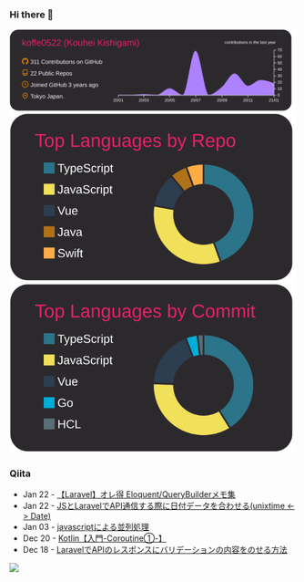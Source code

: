 ### Hi there 👋

[![](https://raw.githubusercontent.com/koffe0522/koffe0522/main/profile-summary-card-output/monokai/0-profile-details.svg)](https://github.com/vn7n24fzkq/github-profile-summary-cards)
[![](https://raw.githubusercontent.com/koffe0522/koffe0522/main/profile-summary-card-output/monokai/1-repos-per-language.svg)](https://github.com/vn7n24fzkq/github-profile-summary-cards)
[![](https://raw.githubusercontent.com/koffe0522/koffe0522/main/profile-summary-card-output/monokai/2-most-commit-language.svg)](https://github.com/vn7n24fzkq/github-profile-summary-cards)

### Qiita

<!-- qiita start -->
- Jan 22 - [【Laravel】オレ得 Eloquent/QueryBuilderメモ集](https://qiita.com/ovama-koffee/items/01f37b96e53b1fce952a)
- Jan 22 - [JSとLaravelでAPI通信する際に日付データを合わせる(unixtime <-> Date)](https://qiita.com/ovama-koffee/items/5ae9faf39009f9516247)
- Jan 03 - [javascriptによる並列処理](https://qiita.com/ovama-koffee/items/398434578431c526b267)
- Dec 20 - [Kotlin【入門-Coroutine①-】](https://qiita.com/ovama-koffee/items/14dfed2bb1ef49e86c7d)
- Dec 18 - [LaravelでAPIのレスポンスにバリデーションの内容をのせる方法](https://qiita.com/ovama-koffee/items/de31f43ed1e3495b00e4)
<!-- qiita end -->

![](https://komarev.com/ghpvc/?username=koffe0522&color=green)

<!--
**koffe0522/koffe0522** is a ✨ _special_ ✨ repository because its `README.md` (this file) appears on your GitHub profile.

Here are some ideas to get you started:

- 🔭 I’m currently working on ...
- 🌱 I’m currently learning ...
- 👯 I’m looking to collaborate on ...
- 🤔 I’m looking for help with ...
- 💬 Ask me about ...
- 📫 How to reach me: ...
- 😄 Pronouns: ...
- ⚡ Fun fact: ...
-->
